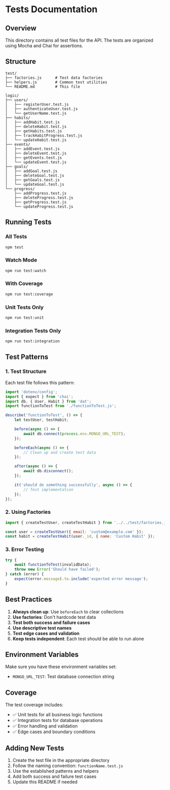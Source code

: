 # Tests Documentation

## Overview

This directory contains all test files for the API. The tests are organized using Mocha and Chai for assertions.

## Structure

```
test/
├── factories.js      # Test data factories
├── helpers.js        # Common test utilities
└── README.md         # This file

logic/
├── users/
│   ├── registerUser.test.js
│   ├── authenticateUser.test.js
│   └── getUserName.test.js
├── habits/
│   ├── addHabit.test.js
│   ├── deleteHabit.test.js
│   ├── getHabits.test.js
│   ├── trackHabitProgress.test.js
│   └── updateHabit.test.js
├── events/
│   ├── addEvent.test.js
│   ├── deleteEvent.test.js
│   ├── getEvents.test.js
│   └── updateEvent.test.js
├── goals/
│   ├── addGoal.test.js
│   ├── deleteGoal.test.js
│   ├── getGoals.test.js
│   └── updateGoal.test.js
└── progress/
    ├── addProgress.test.js
    ├── deleteProgress.test.js
    ├── getProgress.test.js
    └── updateProgress.test.js
```

## Running Tests

### All Tests
```bash
npm test
```

### Watch Mode
```bash
npm run test:watch
```

### With Coverage
```bash
npm run test:coverage
```

### Unit Tests Only
```bash
npm run test:unit
```

### Integration Tests Only
```bash
npm run test:integration
```

## Test Patterns

### 1. Test Structure
Each test file follows this pattern:
```javascript
import 'dotenv/config';
import { expect } from 'chai';
import db, { User, Habit } from 'dat';
import functionToTest from './functionToTest.js';

describe('functionToTest', () => {
    let testUser, testHabit;

    before(async () => {
        await db.connect(process.env.MONGO_URL_TEST);
    });

    beforeEach(async () => {
        // Clean up and create test data
    });

    after(async () => {
        await db.disconnect();
    });

    it('should do something successfully', async () => {
        // Test implementation
    });
});
```

### 2. Using Factories
```javascript
import { createTestUser, createTestHabit } from '../../test/factories.js';

const user = createTestUser({ email: 'custom@example.com' });
const habit = createTestHabit(user._id, { name: 'Custom Habit' });
```

### 3. Error Testing
```javascript
try {
    await functionToTest(invalidData);
    throw new Error('Should have failed');
} catch (error) {
    expect(error.message).to.include('expected error message');
}
```

## Best Practices

1. **Always clean up**: Use `beforeEach` to clear collections
2. **Use factories**: Don't hardcode test data
3. **Test both success and failure cases**
4. **Use descriptive test names**
5. **Test edge cases and validation**
6. **Keep tests independent**: Each test should be able to run alone

## Environment Variables

Make sure you have these environment variables set:
- `MONGO_URL_TEST`: Test database connection string

## Coverage

The test coverage includes:
- ✅ Unit tests for all business logic functions
- ✅ Integration tests for database operations
- ✅ Error handling and validation
- ✅ Edge cases and boundary conditions

## Adding New Tests

1. Create the test file in the appropriate directory
2. Follow the naming convention: `functionName.test.js`
3. Use the established patterns and helpers
4. Add both success and failure test cases
5. Update this README if needed 